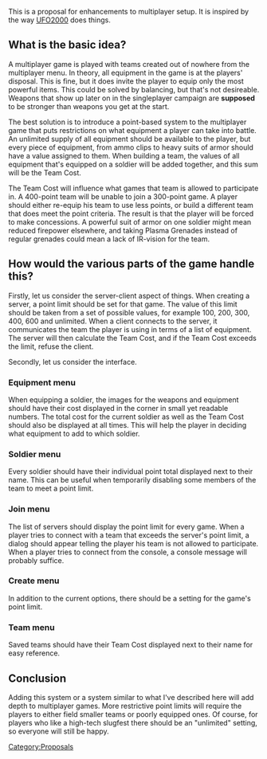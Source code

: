 This is a proposal for enhancements to multiplayer setup. It is inspired
by the way [UFO2000](http://ufo2000.sourceforge.net/) does things.

## What is the basic idea?

A multiplayer game is played with teams created out of nowhere from the
multiplayer menu. In theory, all equipment in the game is at the
players' disposal. This is fine, but it does invite the player to equip
only the most powerful items. This could be solved by balancing, but
that's not desireable. Weapons that show up later on in the singleplayer
campaign are **supposed** to be stronger than weapons you get at the
start.

The best solution is to introduce a point-based system to the
multiplayer game that puts restrictions on what equipment a player can
take into battle. An unlimited supply of all equipment should be
available to the player, but every piece of equipment, from ammo clips
to heavy suits of armor should have a value assigned to them. When
building a team, the values of all equipment that's equipped on a
soldier will be added together, and this sum will be the Team Cost.

The Team Cost will influence what games that team is allowed to
participate in. A 400-point team will be unable to join a 300-point
game. A player should either re-equip his team to use less points, or
build a different team that does meet the point criteria. The result is
that the player will be forced to make concessions. A powerful suit of
armor on one soldier might mean reduced firepower elsewhere, and taking
Plasma Grenades instead of regular grenades could mean a lack of
IR-vision for the team.

## How would the various parts of the game handle this?

Firstly, let us consider the server-client aspect of things. When
creating a server, a point limit should be set for that game. The value
of this limit should be taken from a set of possible values, for example
100, 200, 300, 400, 600 and unlimited. When a client connects to the
server, it communicates the team the player is using in terms of a list
of equipment. The server will then calculate the Team Cost, and if the
Team Cost exceeds the limit, refuse the client.

Secondly, let us consider the interface.

### Equipment menu

When equipping a soldier, the images for the weapons and equipment
should have their cost displayed in the corner in small yet readable
numbers. The total cost for the current soldier as well as the Team Cost
should also be displayed at all times. This will help the player in
deciding what equipment to add to which soldier.

### Soldier menu

Every soldier should have their individual point total displayed next to
their name. This can be useful when temporarily disabling some members
of the team to meet a point limit.

### Join menu

The list of servers should display the point limit for every game. When
a player tries to connect with a team that exceeds the server's point
limit, a dialog should appear telling the player his team is not allowed
to participate. When a player tries to connect from the console, a
console message will probably suffice.

### Create menu

In addition to the current options, there should be a setting for the
game's point limit.

### Team menu

Saved teams should have their Team Cost displayed next to their name for
easy reference.

## Conclusion

Adding this system or a system similar to what I've described here will
add depth to multiplayer games. More restrictive point limits will
require the players to either field smaller teams or poorly equipped
ones. Of course, for players who like a high-tech slugfest there should
be an "unlimited" setting, so everyone will still be happy.

[Category:Proposals](Category:Proposals "wikilink")